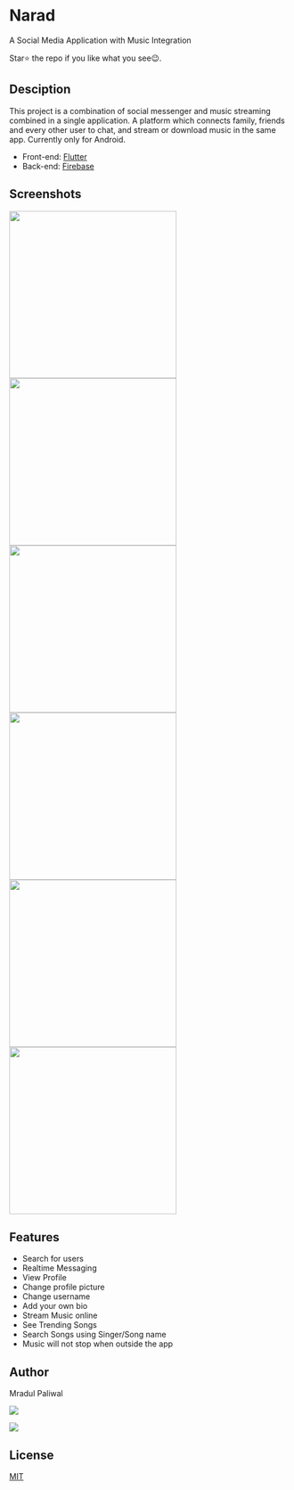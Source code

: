 # Narad

A Social Media Application with Music Integration

Star:star: the repo if you like what you see:wink:.

## Desciption

This project is a combination of social messenger and music streaming combined in a single application. A platform which connects family, friends and every other user to chat, and stream or download music in the same app. Currently only for Android.
+ Front-end: [Flutter](https://flutter.dev/)
+ Back-end: [Firebase](https://firebase.google.com/)


## Screenshots

<img src="https://user-images.githubusercontent.com/60567138/118079445-da7d9000-b3d5-11eb-9105-4e4d1ee60662.jpg" width="300"> <img src="https://user-images.githubusercontent.com/60567138/118078729-67bfe500-b3d4-11eb-9344-a90b1395015b.jpg" width="300"> <img src="https://user-images.githubusercontent.com/60567138/118078918-b8374280-b3d4-11eb-9ffe-1ef237e40f7c.jpg" width="300"> <img src="https://user-images.githubusercontent.com/60567138/118079585-14e72d00-b3d6-11eb-91a2-5638bd25b81f.jpg" width="300"> <img src="https://user-images.githubusercontent.com/60567138/118079660-347e5580-b3d6-11eb-9640-7fcd1c329408.jpg" width="300"> <img src="https://user-images.githubusercontent.com/60567138/118079761-5ed01300-b3d6-11eb-8de3-54163ff36a35.jpg" width="300">

## Features

* Search for users
* Realtime Messaging
* View Profile
* Change profile picture
* Change username
* Add your own bio
* Stream Music online
* See Trending Songs
* Search Songs using Singer/Song name
* Music will not stop when outside the app

## Author

Mradul Paliwal

<a href="https://www.instagram.com/mradul.005/"><img src="https://img.shields.io/badge/Instagram-E4405F?style=for-the-badge&logo=instagram&logoColor=white"/></a>

<a href="https://github.com/seyus"><img src="https://img.shields.io/badge/GitHub-100000?style=for-the-badge&logo=github&logoColor=white"/></a>

## License
[MIT](https://choosealicense.com/licenses/mit/)
